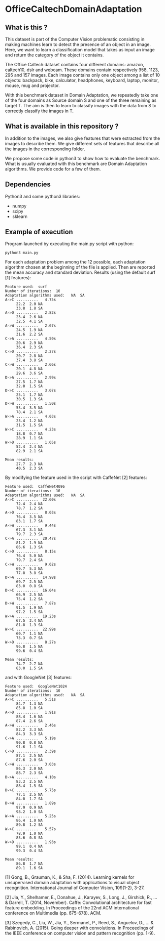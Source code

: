 # OfficeCaltechDomainAdaptation

## What is this ?
This dataset is part of the Computer Vision problematic consisting in making machines learn to detect the presence of an object in an image. Here, we want to learn a classification model that takes as input an image and return the category of the object it contains.

The Office Caltech dataset contains four different domains: amazon, caltech10, dslr and webcam. These domains contain respectively 958, 1123, 295 and 157 images. Each image contains only one object among a list of 10 objects: backpack, bike, calculator, headphones, keyboard, laptop, monitor, mouse, mug and projector.

With this benchmark dataset in Domain Adaptation, we repeatedly take one of the four domains as Source domain S and one of the three remaining as target T. The aim is then to learn to classify images with the data from S to correctly classify the images in T.

## What is available in this repository ?
In addition to the images, we also give features that were extracted from the images to describe them. We give different sets of features that describe all the images in the corresponding folder.

We propose some code in python3 to show how to evaluate the benchmark. What is usually evaluated with this benchmark are Domain Adaptation algorithms. We provide code for a few of them.

## Dependencies
Python3 and some python3 libraries:
 - numpy
 - scipy
 - sklearn

## Example of execution

Program launched by executing the main.py script with python:
```
python3 main.py
```

For each adaptation problem among the 12 possible, each adaptation algorithm chosen at the beginning of the file is applied. Then are reported the mean accuracy and standard deviation. Results (using the default surf [1] features):
```
Feature used:  surf
Number of iterations:  10
Adaptation algorithms used:   NA  SA
A->C ..........   4.75s
     22.2  2.0 NA
     33.8  1.8 SA
A->D ..........   2.82s
     23.4  2.6 NA
     32.5  4.1 SA
A->W ..........   2.67s
     24.5  1.9 NA
     31.6  2.2 SA
C->A ..........   4.50s
     20.6  2.9 NA
     36.4  2.3 SA
C->D ..........   2.27s
     20.7  2.8 NA
     37.4  3.8 SA
C->W ..........   2.66s
     20.1  4.8 NA
     29.6  3.6 SA
D->A ..........   2.99s
     27.5  1.7 NA
     32.0  1.5 SA
D->C ..........   3.07s
     25.1  1.7 NA
     30.5  1.3 SA
D->W ..........   1.50s
     53.4  3.5 NA
     78.4  2.1 SA
W->A ..........   4.03s
     23.4  1.2 NA
     31.5  1.5 SA
W->C ..........   4.23s
     18.8  0.7 NA
     28.9  1.1 SA
W->D ..........   1.65s
     52.4  2.4 NA
     82.9  2.1 SA

Mean results:
     27.7  2.3 NA
     40.5  2.3 SA
```

By modifying the feature used in the script with CaffeNet [2] features:
```
Feature used:  CaffeNet4096
Number of iterations:  10
Adaptation algorithms used:   NA  SA
A->C ..........  22.60s
     72.4  2.4 NA
     78.7  1.2 SA
A->D ..........   8.03s
     76.4  3.5 NA
     83.1  1.7 SA
A->W ..........   9.44s
     67.3  3.1 NA
     79.7  2.3 SA
C->A ..........  20.47s
     81.2  1.9 NA
     86.6  1.3 SA
C->D ..........   8.15s
     76.4  5.0 NA
     79.7  2.4 SA
C->W ..........   9.62s
     69.7  5.3 NA
     77.8  3.8 SA
D->A ..........  14.98s
     69.7  2.5 NA
     83.0  0.8 SA
D->C ..........  16.04s
     66.9  2.5 NA
     75.4  1.2 SA
D->W ..........   7.87s
     91.5  1.9 NA
     97.2  1.5 SA
W->A ..........  19.23s
     67.5  2.4 NA
     81.8  1.3 SA
W->C ..........  22.99s
     60.7  1.1 NA
     73.3  0.7 SA
W->D ..........   8.27s
     96.8  1.5 NA
     99.6  0.4 SA

Mean results:
     74.7  2.7 NA
     83.0  1.5 SA
```

and with GoogleNet [3] features:
```
Feature used:  GoogleNet1024
Number of iterations:  10
Adaptation algorithms used:   NA  SA
A->C ..........   5.51s
     84.7  1.3 NA
     85.8  1.0 SA
A->D ..........   1.91s
     88.4  1.6 NA
     87.4  2.6 SA
A->W ..........   2.46s
     82.2  3.3 NA
     84.3  3.3 SA
C->A ..........   5.19s
     90.8  0.8 NA
     91.6  1.1 SA
C->D ..........   2.39s
     87.1  2.5 NA
     87.6  2.0 SA
C->W ..........   3.03s
     86.3  2.0 NA
     88.7  2.3 SA
D->A ..........   4.10s
     83.3  2.5 NA
     88.4  1.5 SA
D->C ..........   5.75s
     77.1  2.5 NA
     84.0  1.7 SA
D->W ..........   1.89s
     97.9  0.9 NA
     98.2  1.0 SA
W->A ..........   5.25s
     86.4  1.0 NA
     89.8  1.2 SA
W->C ..........   5.57s
     78.9  1.0 NA
     83.6  0.8 SA
W->D ..........   1.93s
     99.1  0.4 NA
     99.3  0.4 SA

Mean results:
     86.8  1.7 NA
     89.1  1.6 SA
```
[1] Gong, B., Grauman, K., & Sha, F. (2014). Learning kernels for unsupervised domain adaptation with applications to visual object recognition. International Journal of Computer Vision, 109(1-2), 3-27.

[2] Jia, Y., Shelhamer, E., Donahue, J., Karayev, S., Long, J., Girshick, R., ... & Darrell, T. (2014, November). Caffe: Convolutional architecture for fast feature embedding. In Proceedings of the 22nd ACM international conference on Multimedia (pp. 675-678). ACM.

[3] Szegedy, C., Liu, W., Jia, Y., Sermanet, P., Reed, S., Anguelov, D., ... & Rabinovich, A. (2015). Going deeper with convolutions. In Proceedings of the IEEE conference on computer vision and pattern recognition (pp. 1-9).
